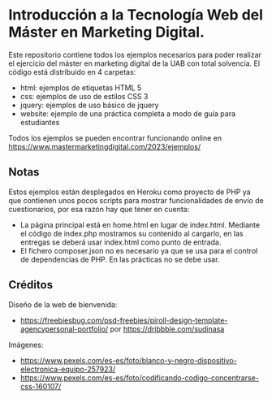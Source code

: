 # Introducción a la Tecnología Web del Máster en Marketing Digital. 

Este repositorio contiene todos los ejemplos necesarios para poder realizar el ejercicio del máster en marketing digital de la UAB con total solvencia. El código está distribuido en 4 carpetas:
* html: ejemplos de etiquetas HTML 5
* css: ejemplos de uso de estilos CSS 3
* jquery: ejemplos de uso básico de jquery
* website: ejemplo de una práctica completa a modo de guía para estudiantes

Todos los ejemplos se pueden encontrar funcionando online en https://www.mastermarketingdigital.com/2023/ejemplos/

## Notas
Estos ejemplos están desplegados en Heroku como proyecto de PHP ya que contienen unos pocos scripts para mostrar funcionalidades de envío de cuestionarios, por esa razón hay que tener en cuenta:
* La página principal está en home.html en lugar de index.html. Mediante el código de index.php mostramos su contenido al cargarlo, en las entregas se deberá usar index.html como punto de entrada.
* El fichero composer.json no es necesario ya que se usa para el control de dependencias de PHP. En las prácticas no se debe usar.

## Créditos
Diseño de la web de bienvenida:
* https://freebiesbug.com/psd-freebies/piroll-design-template-agencypersonal-portfolio/ por https://dribbble.com/sudinasa

Imágenes:
* https://www.pexels.com/es-es/foto/blanco-y-negro-dispositivo-electronica-equipo-257923/
* https://www.pexels.com/es-es/foto/codificando-codigo-concentrarse-css-160107/

